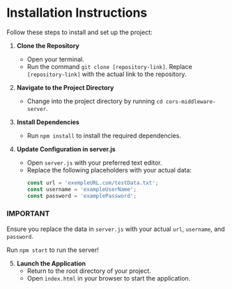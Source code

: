 # Installation Instructions

Follow these steps to install and set up the project:

1. **Clone the Repository**
   - Open your terminal.
   - Run the command `git clone [repository-link]`. Replace `[repository-link]` with the actual link to the repository.

2. **Navigate to the Project Directory**
   - Change into the project directory by running `cd cors-middleware-server`.

3. **Install Dependencies**
   - Run `npm install` to install the required dependencies.

4. **Update Configuration in server.js**
   - Open `server.js` with your preferred text editor.
   - Replace the following placeholders with your actual data:
     ```javascript
     const url = 'exempleURL.com/testData.txt';
     const username = 'exampleUserName';
     const password = 'examplePassword';
     ```

### IMPORTANT
Ensure you replace the data in `server.js` with your actual `url`, `username`, and `password`.

Run `npm start` to run the server!

5. **Launch the Application**
   - Return to the root directory of your project.
   - Open `index.html` in your browser to start the application.

